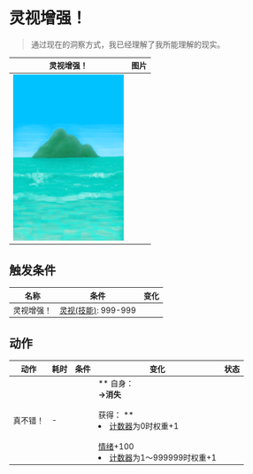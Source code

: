 # 灵视增强！  
> 通过现在的洞察方式，我已经理解了我所能理解的现实。  
  
  灵视增强！  |   图片   
 ----  |  ----:   
   |  <img decoding="async" src="Sprite/BigIsland.png" href="a.md" style="max-width:300px;max-height:300px;">   
  
## 触发条件  
名称  |  条件  |  变化  
----  |  ----  |  ----  
灵视增强！  |  [灵视(技能)](Skill_Insight.md): 999-999  |    
## 动作  
动作  |  耗时  |  条件  |  变化  |  状态  
----  |  ----  |  ----  |  ----  |  ----  
真不错！<br>  |  -  |    |  ** 自身：**<br>→消失<br><br>** 获得： **<br><li>[计数器](TickCounter.md)为0时权重+1</li><br>[情绪](Morale.md)+100<br><li>[计数器](TickCounter.md)为1～999999时权重+1</li>  |    


<script>document.title="灵视增强！ - 卡牌生存百科 Card Survival Wiki";</script>